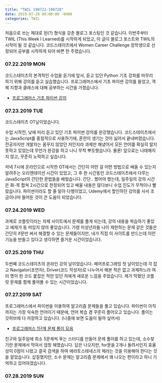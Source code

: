 ```yaml
---
title: "TWIL 190722-190728"
date: 2019-07-28 00:00:00 -0400
categories: TWIL
---
```


처음으로 쓰는 제대로 된(?) 형식을 갖춘 블로그 포스팅인 것 같습니다.
이번주부터 TWIL (This Week I Learned)를 시작하게 되었고, 이 글이 블로그 포스트와 TWIL의 시작이 될 것 같습니다.
코드스테이츠에서 Women Career Challenge 장학생으로 선정되어 공부를 시작하게 되어 바쁜 한 주였습니다.


### 07.22.2019 MON
코드스테이츠의 본격적인 수업을 듣기에 앞서, 듣고 있던 Python 기초 강좌를 마무리 하기 위해 강의를 듣고 실습했습니다.
프로그래머스에서 기초 파이썬 강의를 들었고, 객체 지향과 클래스에 대해 공부하는 시간을 가졌습니다.
- [프로그래머스 기초 파이썬 강의](https://programmers.co.kr/learn/courses/2)

### 07.23.2019 TUE
코드스테이츠 OT날이었습니다.


수업 시작전, 낮에 미리 듣고 있던 기초 파이썬 강의를 완강했습니다. 코드스테이츠에서는 JavaScript를 중점적으로 사용하기에,
혼란이 생기는 것이 싫어서 끝내버렸습니다. 전공자지만 개발자는 꿈꾸지 않았던 저인지라 과제만 해냈어서 모든 언어를 확실히 알지 못하고 있었는데
무언가 완강을 하고 나니 무척 뿌듯했습니다. 물론! 앞으로는 나태해지지 않고, 꾸준히 노력하고 싶습니다.


저녁 7시에 온라인으로 시작한 OT에서는 간단히 어떤 걸 어떤 방법으로 배울 수 있는지 알려주는 오리엔테이션 시간이 있었고,
그 후 한 시간동안 코드스테이츠에서 다루는 JavaScript의 간단한 문법들을 배웠습니다.
간단.. 했어야 했는데, 일주일의 강의 시간은 화-목 합쳐 2시간으로 한정되어 있고 배울 내용은 많다보니 수업 진도가 무척이나 빨랐습니다.
파이썬이라도 할 줄 알아 다행이었고, Udemy에서 할인하던 강의를 사서 조금이나마 들어둔 것이 큰 도움이 되었습니다.


### 07.24.2019 WED
과제로 코플릿이라는 자체 사이트에서 문제를 풀게 되는데, 강의 내용을 복습하기 좋았고 예제가 동 떠있지 않아 좋았습니다.
가령 미성년자들 나이 제한하는 문제 같은 것들은 간단히 if문만 써서 해결할 수 있는 문제들이지만, 
내가 직접 이 사이트를 만드는데 이런 기능을 만들고 있다고 생각하면 즐거운 시간이었습니다.


### 07.25.2019 THU
두번째 코드스테이츠의 온라인 강의 날이었습니다.
페어프로그래밍 첫 날이었는데 각 잡고 Navigator(조언자), Driver(코드 작성자)로 나누어서 해본 적은 없고
과제하느라 여러 명이 한 코드 붙잡은 적만 있던 저에게 새로운 느낌을 주었습니다.
제가 막혔던 코플릿 문제를 함께 풀어볼 수 있는 시간이었습니다.


### 07.27.2019 SAT
프로그래머스에서 파이썬을 이용하여 알고리즘 문제들을 풀고 있습니다.
파이썬이 아직까지는 가장 익숙한 언어이기 때문에, 언어 복습 겸 꾸준히 풀어오고 있습니다.
풀이는 깃허브에 다 저장하고 있습니다. (나중에 보면 도움이 될까 싶어서)


- [프로그래머스 1단계 문제 풀이 모음](https://github.com/SeunghyoKu/Algorithms/tree/master/Programmers/Level1)


친구와 일주일에 최소 5문제씩 푸는 스터디를 만들어 문제 풀이를 하고 있는데, 소수찾기란 문제에서 막혀서 엄청 헤맸습니다.
답은 나오지만, for문을 2개나 돌려서인지 효율성이 0점이 나왔고 결국 검색을 하여 에라토스테네스의 체라는 것을 이용해야 한다는 것을 알았습니다.
삽질했지만, 소수 문제는 알고리즘 문제에서 꽤 나오는 편이라고 하니 기억하고 있어야겠습니다.


### 07.28.2019 SUN
